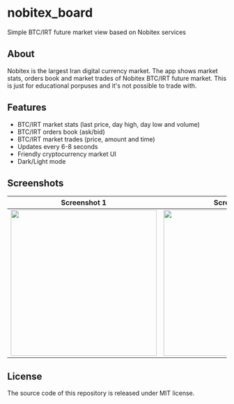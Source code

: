 # nobitex_board
Simple BTC/IRT future market view based on Nobitex services

## About
Nobitex is the largest Iran digital currency market. The app shows market stats, orders book and market trades of Nobitex BTC/IRT future market. This is just for educational porpuses and it's not possible to trade with.

## Features
* BTC/IRT market stats (last price, day high, day low and volume)
* BTC/IRT orders book (ask/bid)
* BTC/IRT market trades (price, amount and time)
* Updates every 6-8 seconds
* Friendly cryptocurrency market UI
* Dark/Light mode

## Screenshots
Screenshot 1 | Screenshot 2 | Screenshot 3 | Screenshot 4 | Screenshot 5 | Screenshot 6
------------ | ------------- | ------------ | ------------- | ------------ | -------------
<img src="https://raw.githubusercontent.com/dastgerdi/nobitex_board/main/screenshots/screenshot_1_s.jpg" width="335px"> | <img src="https://raw.githubusercontent.com/dastgerdi/nobitex_board/main/screenshots/screenshot_2_s.jpg" width="335px"> | <img src="https://raw.githubusercontent.com/dastgerdi/nobitex_board/main/screenshots/screenshot_3_s.jpg" width="335px"> | <img src="https://raw.githubusercontent.com/dastgerdi/nobitex_board/main/screenshots/screenshot_4_s.jpg" width="335px"> | <img src="https://raw.githubusercontent.com/dastgerdi/nobitex_board/main/screenshots/screenshot_5_s.jpg" width="335px"> | <img src="https://raw.githubusercontent.com/dastgerdi/nobitex_board/main/screenshots/screenshot_6_s.jpg" width="335px">

## License
The source code of this repository is released under MIT license.
